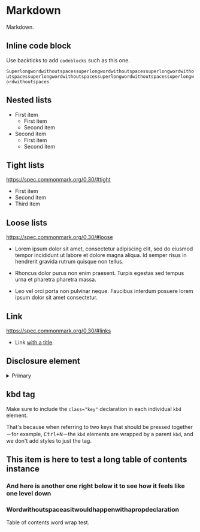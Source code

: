 # Markdown

<p class="description">Markdown.</p>

## Inline code block

Use backticks to add `codeblocks` such as this one.

`Superlongwordwithoutspacessuperlongwordwithoutspacessuperlongwordwithoutspacessuperlongwordwithoutspacessuperlongwordwithoutspacessuperlongwordwithoutspaces`

## Nested lists

- First item
  - First item
  - Second item
- Second item
  - First item
  - Second item

## Tight lists

https://spec.commonmark.org/0.30/#tight

- First item
- Second item
- Third item

## Loose lists

https://spec.commonmark.org/0.30/#loose

- Lorem ipsum dolor sit amet, consectetur adipiscing elit, sed do eiusmod tempor incididunt ut labore et dolore magna aliqua. Id semper risus in hendrerit gravida rutrum quisque non tellus.

- Rhoncus dolor purus non enim praesent. Turpis egestas sed tempus urna et pharetra pharetra massa.

- Leo vel orci porta non pulvinar neque. Faucibus interdum posuere lorem ipsum dolor sit amet consectetur.

## Link

https://spec.commonmark.org/0.30/#links

- Link [with a title](#link 'Stay on the same page').

## Disclosure element

<details>
<summary>Primary</summary>

```js
const primary = {
  50: '#F4FAFF',
  100: '#DDF1FF',
  200: '#ADDBFF',
};

extendTheme({
  colorSchemes: {
    light: {
      palette: {
        primary: {
          ...primary,
          plainColor: `var(--joy-palette-primary-600)`,
          plainHoverBg: `var(--joy-palette-primary-100)`,
          plainActiveBg: `var(--joy-palette-primary-200)`,
          plainDisabledColor: `var(--joy-palette-primary-200)`,
        },
      },
    },
  },
});
```

</details>

## kbd tag

Make sure to include the `class="key"` declaration in each individual `kbd` element.

That's because when referring to two keys that should be pressed together－for example, <kbd><kbd class="key">Ctrl</kbd>+<kbd class="key">N</kbd></kbd>－the `kbd` elements are wrapped by a parent `kbd`, and we don't add styles to just the tag.

## This item is here to test a long table of contents instance

### And here is another one right below it to see how it feels like one level down

### Wordwithoutspaceasitwouldhappenwithapropdeclaration

Table of contents word wrap test.
